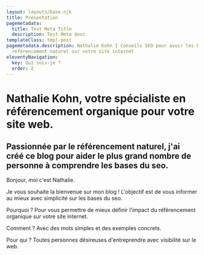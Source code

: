 ```yaml
---
layout: layouts/base.njk
title: Présentation
pagemetadata:
  title: Test Meta Title
  description: Test Meta desc
templateClass: tmpl-post
pagemetadata.description: Nathalie Kohn I Conseils SEO pour avoir les bases du
  référencement naturel sur votre site internet
eleventyNavigation:
  key: Qui suis-je ?
  order: 2
---
```

# N﻿athalie Kohn, votre spécialiste en référencement organique pour votre site web.

## Passionnée par le référencement naturel, j'ai créé ce blog pour aider le plus grand nombre de personne à comprendre les bases du seo.

Bonjour, moi c'est Nathalie.

Je vous souhaite la bienvenue sur mon blog ! L'objectif est de vous informer au mieux avec simplicité sur les bases du seo. 

Pourquoi ? Pour vous permettre de mieux définir l'impact du référencement organique sur votre site internet.

Comment ? Avec des mots simples et des exemples concrets.

Pour qui ? Toutes personnes désireuses d'entreprendre avec visibilité sur le web.